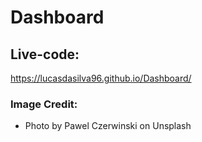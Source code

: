 # Dashboard

## Live-code:
https://lucasdasilva96.github.io/Dashboard/
### Image Credit:

- Photo by Pawel Czerwinski on Unsplash
